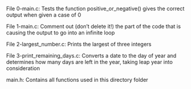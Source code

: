 File 0-main.c: Tests the function positive_or_negative() gives the correct output when given a case of 0

File 1-main.c: Comment out (don’t delete it!) the part of the code that is causing the output to go into an infinite loop

File 2-largest_number.c: Prints the largest of three integers

File 3-print_remaining_days.c: Converts a date to the day of year and determines how many days are left in the year, taking leap year into consideration

main.h: Contains all functions used in this directory folder

